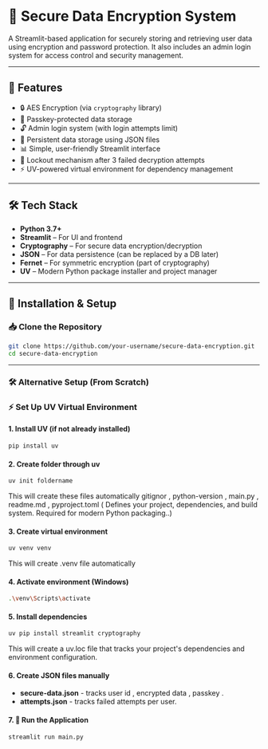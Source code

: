 # 🔐 Secure Data Encryption System

A Streamlit-based application for securely storing and retrieving user data using encryption and password protection. It also includes an admin login system for access control and security management.

---

## 📌 Features

- 🔒 AES Encryption (via `cryptography` library)
- 🔑 Passkey-protected data storage
- 🔓 Admin login system (with login attempts limit)
- 📁 Persistent data storage using JSON files
- 📊 Simple, user-friendly Streamlit interface
- 🚫 Lockout mechanism after 3 failed decryption attempts
- ⚡ UV-powered virtual environment for dependency management

---

## 🛠️ Tech Stack

- **Python 3.7+**
- **Streamlit** – For UI and frontend
- **Cryptography** – For secure data encryption/decryption
- **JSON** – For data persistence (can be replaced by a DB later)
-  **Fernet** – For symmetric encryption (part of cryptography)
-  **UV** – Modern Python package installer and project manager

---

## 🧰 Installation & Setup

###  📥 Clone the Repository

```bash
git clone https://github.com/your-username/secure-data-encryption.git
cd secure-data-encryption

```

---
### 🛠️ Alternative Setup (From Scratch)

###  ⚡ Set Up UV Virtual Environment
#### 1. Install UV (if not already installed)
```bash
pip install uv
```

#### 2. Create folder through uv
```bash
uv init foldername
```
This will create these files automatically gitignor , python-version , main.py , readme.md , pyproject.toml (	Defines your project, dependencies, and build system. Required for modern Python packaging..)

#### 3. Create virtual environment
```bash
uv venv venv
```
This will create .venv file automatically
#### 4. Activate environment (Windows)
```bash
.\venv\Scripts\activate
```

#### 5. Install dependencies
```bash
uv pip install streamlit cryptography
```
This will create a uv.loc file that tracks your project's dependencies and environment configuration.

#### 6. Create JSON files manually
- **secure-data.json**  - tracks  user id , encrypted data , passkey .
- **attempts.json** -  tracks failed attempts per user.
 
#### 7.  🚀 Run the Application
```bash
streamlit run main.py
```



